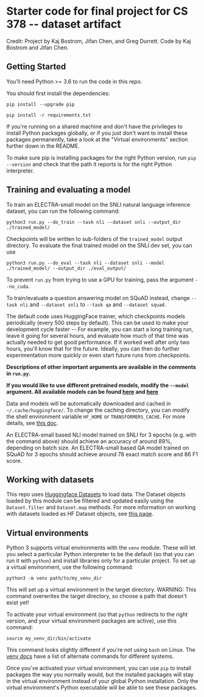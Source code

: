 # Starter code for final project for CS 378 -- dataset artifact 

Credit: Project by Kaj Bostrom, Jifan Chen, and Greg Durrett. Code by Kaj Bostrom and Jifan Chen.

## Getting Started
You'll need Python >= 3.6 to run the code in this repo.

You should first install the dependencies:

`pip install --upgrade pip`

`pip install -r requirements.txt`

If you're running on a shared machine and don't have the privileges to install Python packages globally,
or if you just don't want to install these packages permanently, take a look at the "Virtual environments"
section further down in the README.

To make sure pip is installing packages for the right Python version, run `pip --version`
and check that the path it reports is for the right Python interpreter.

## Training and evaluating a model
To train an ELECTRA-small model on the SNLI natural language inference dataset, you can run the following command:

`python3 run.py --do_train --task nli --dataset snli --output_dir ./trained_model/`

Checkpoints will be written to sub-folders of the `trained_model` output directory.
To evaluate the final trained model on the SNLI dev set, you can use

`python3 run.py --do_eval --task nli --dataset snli --model ./trained_model/ --output_dir ./eval_output/`

To prevent `run.py` from trying to use a GPU for training, pass the argument `--no_cuda`.

To train/evaluate a question answering model on SQuAD instead, change `--task nli` and `--dataset snli` to `--task qa` and `--dataset squad`.

The default code uses HuggingFace trainer, which checkpoints models periodically (every 500 steps by default). This can be used to make your development cycle faster --  For example, you can start a long training run, leave it going for several hours, and evaluate how much of that time was actually needed to get good performance. If it worked well after only two hours, you'll know that for the future. Ideally, you can then do further experimentation more quickly or even start future runs from checkpoints. 

**Descriptions of other important arguments are available in the comments in `run.py`.**

**If you would like to use different pretrained models, modify the `--model` argument. All available models can be found [here](https://huggingface.co/docs/transformers/v4.16.1/en/model_summary) and [here](https://huggingface.co/models)**

Data and models will be automatically downloaded and cached in `~/.cache/huggingface/`.
To change the caching directory, you can modify the shell environment variable `HF_HOME` or `TRANSFORMERS_CACHE`.
For more details, see [this doc](https://huggingface.co/transformers/v4.0.1/installation.html#caching-models).

An ELECTRA-small based NLI model trained on SNLI for 3 epochs (e.g. with the command above) should achieve an accuracy of around 89%, depending on batch size.
An ELECTRA-small based QA model trained on SQuAD for 3 epochs should achieve around 78 exact match score and 86 F1 score.

## Working with datasets
This repo uses [Huggingface Datasets](https://huggingface.co/docs/datasets/) to load data.
The Dataset objects loaded by this module can be filtered and updated easily using the `Dataset.filter` and `Dataset.map` methods.
For more information on working with datasets loaded as HF Dataset objects, see [this page](https://huggingface.co/docs/datasets/process.html).

## Virtual environments
Python 3 supports virtual environments with the `venv` module. These will let you select a particular Python interpreter
to be the default (so that you can run it with `python`) and install libraries only for a particular project.
To set up a virtual environment, use the following command:

`python3 -m venv path/to/my_venv_dir`

This will set up a virtual environment in the target directory.
WARNING: This command overwrites the target directory, so choose a path that doesn't exist yet!

To activate your virtual environment (so that `python` redirects to the right version, and your virtual environment packages are active),
use this command:

`source my_venv_dir/bin/activate`

This command looks slightly different if you're not using `bash` on Linux. The [venv docs](https://docs.python.org/3/library/venv.html) have a list of alternate commands for different systems.

Once you've activated your virtual environment, you can use `pip` to install packages the way you normally would, but the installed
packages will stay in the virtual environment instead of your global Python installation. Only the virtual environment's Python
executable will be able to see these packages.
